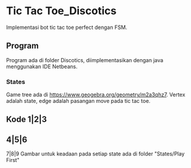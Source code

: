# Tic Tac Toe_Discotics
 Implementasi bot tic tac toe perfect dengan FSM.

## Program
Program ada di folder Discotics, diimplementasikan dengan java menggunakan IDE Netbeans.

### States
Game tree ada di https://www.geogebra.org/geometry/m2a3qhz7. Vertex adalah state, edge adalah pasangan move pada tic tac toe.

Kode
1|2|3
-----
4|5|6
-----
7|8|9
Gambar untuk keadaan pada setiap state ada di folder "States/Play First"


